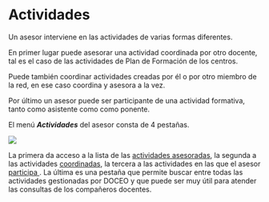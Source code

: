 # Actividades

Un asesor interviene en las actividades de varias formas diferentes.

En primer lugar puede asesorar una actividad coordinada por otro docente, tal es el caso de las actividades de Plan de Formación de los centros.

Puede también coordinar actividades creadas por él o por otro miembro de la red, en ese caso coordina y asesora a la vez.

Por último un asesor puede ser participante de una actividad formativa, tanto como asistente como como ponente.

El menú _**Actividades**_  del asesor consta de 4 pestañas.

![](/assets/Selección_752.png)

La primera da acceso a la lista de las [actividades asesoradas](https://catedu.gitbooks.io/manual-de-doceo-3-0/content/actividades/actividades-asesoradas.html), la segunda a las actividades [coordinadas](https://catedu.gitbooks.io/manual-de-doceo-3-0/content/actividades/coordinacion-de-actividades.html), la tercera a las actividades en las que el asesor [participa ](https://catedu.gitbooks.io/manual-de-doceo-3-0/content/2_actividades/participacion-en-actividades.html). La última es una pestaña que permite buscar entre todas las actividades gestionadas por DOCEO y que puede ser muy útil para atender las consultas de los compañeros docentes.

